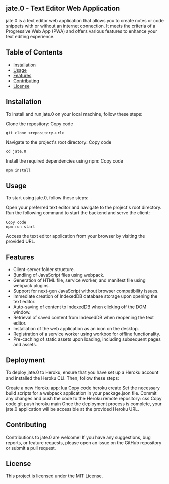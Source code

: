 ## jate.0 - Text Editor Web Application
jate.0 is a text editor web application that allows you to create notes or code snippets with or without an internet connection. It meets the criteria of a Progressive Web App (PWA) and offers various features to enhance your text editing experience.

## Table of Contents
* [Installation](#installation)
* [Usage](#usage)
* [Features](#features)
* [Contributing](#contributing)
* [License](#license)
## Installation
To install and run jate.0 on your local machine, follow these steps:

Clone the repository:
Copy code
```
git clone <repository-url>
```
Navigate to the project's root directory:
Copy code
```
cd jate.0
```
Install the required dependencies using npm:
Copy code
```
npm install
```
## Usage
To start using jate.0, follow these steps:

Open your preferred text editor and navigate to the project's root directory.
Run the following command to start the backend and serve the client:
```
Copy code
npm run start
```
Access the text editor application from your browser by visiting the provided URL.

## Features
* Client-server folder structure.
* Bundling of JavaScript files using webpack.
* Generation of HTML file, service worker, and manifest file using webpack plugins.
* Support for next-gen JavaScript without browser compatibility issues.
* Immediate creation of IndexedDB database storage upon opening the text editor.
* Auto-saving of content to IndexedDB when clicking off the DOM window.
* Retrieval of saved content from IndexedDB when reopening the text editor.
* Installation of the web application as an icon on the desktop.
* Registration of a service worker using workbox for offline functionality.
* Pre-caching of static assets upon loading, including subsequent pages and assets.

## Deployment
To deploy jate.0 to Heroku, ensure that you have set up a Heroku account and installed the Heroku CLI. Then, follow these steps:

Create a new Heroku app:
lua
Copy code
heroku create
Set the necessary build scripts for a webpack application in your package.json file.
Commit any changes and push the code to the Heroku remote repository:
css
Copy code
git push heroku main
Once the deployment process is complete, your jate.0 application will be accessible at the provided Heroku URL.

## Contributing
Contributions to jate.0 are welcome! If you have any suggestions, bug reports, or feature requests, please open an issue on the GitHub repository or submit a pull request.

## License
This project is licensed under the MIT License.
